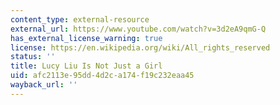 ```yaml
---
content_type: external-resource
external_url: https://www.youtube.com/watch?v=3d2eA9qmG-Q
has_external_license_warning: true
license: https://en.wikipedia.org/wiki/All_rights_reserved
status: ''
title: Lucy Liu Is Not Just a Girl
uid: afc2113e-95dd-4d2c-a174-f19c232eaa45
wayback_url: ''
---
```

